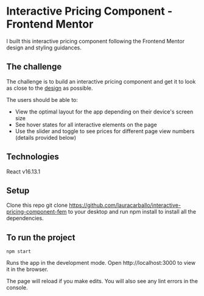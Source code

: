 # Interactive Pricing Component - Frontend Mentor

I built this interactive pricing component following the Frontend Mentor design and styling guidances. 

## The challenge

The challenge is to build an interactive pricing component and get it to look as close to the [design](https://www.frontendmentor.io/challenges/interactive-pricing-component-t0m8PIyY8) as possible. 


The users should be able to:

- View the optimal layout for the app depending on their device's screen size
- See hover states for all interactive elements on the page
- Use the slider and toggle to see prices for different page view numbers (details provided below)

## Technologies

React v16.13.1

## Setup

Clone this repo git clone https://github.com/lauracarballo/interactive-pricing-component-fem to your desktop and run npm install to install all the dependencies.

## To run the project

`npm start`

Runs the app in the development mode. Open http://localhost:3000 to view it in the browser.

The page will reload if you make edits. You will also see any lint errors in the console.

